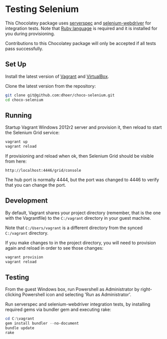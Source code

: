 # Testing Selenium

This Chocolatey package uses [serverspec](http://serverspec.org/) and
[selenium-webdriver](https://github.com/SeleniumHQ/selenium/wiki/Ruby-Bindings)
for integration tests. Note that
[Ruby language](https://www.ruby-lang.org/)
is required and it is installed for you during provisioning.

Contributions to this Chocolatey package will only be accepted if all
tests pass successfully.

## Set Up

Install the latest version of
[Vagrant](http://www.vagrantup.com/downloads.html) and
[VirtualBox](https://www.virtualbox.org/wiki/Downloads).

Clone the latest version from the repository:

```bash
git clone git@github.com:dhoer/choco-selenium.git
cd choco-selenium
```

## Running

Startup Vagrant Windows 2012r2 server and provision it, then reload to
start the Selenium Grid service:

```bash
vagrant up
vagrant reload
```

If provisioning and reload when ok, then Selenium Grid should be
visible from here:

```
http://localhost:4446/grid/console
```

The hub port is normally 4444, but the port was changed to 4446 to
verify that you can change the port.

## Development

By default, Vagrant shares your project directory (remember, that is
the one with the Vagrantfile) to the `C:/vagrant` directory in your
guest machine.

Note that `C:/Users/vagrant` is a different directory from the synced
`C:/vagrant` directory.

If you make changes to in the project directory, you will need to
provision again and reload in order to see those changes:

```bash
vagrant provision
vagrant reload
```

## Testing

From the guest Windows box, run Powershell as Administrator by
right-clicking Powershell icon and selecting 'Run as Administrator'.

Run serverspec and selenium-webdriver integration tests, by installing
required gems via bundler gem and executing rake:

```powershell
cd C:\vagrant
gem install bundler --no-document
bundle update
rake
```
